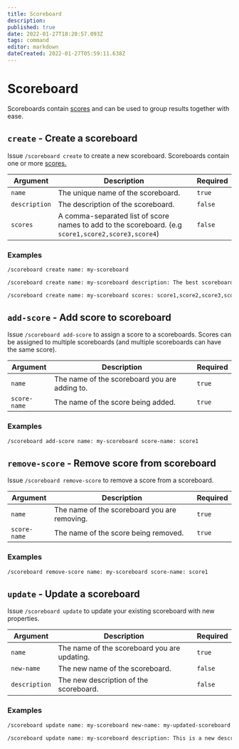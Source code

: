 ```yaml
---
title: Scoreboard
description: 
published: true
date: 2022-01-27T18:20:57.093Z
tags: command
editor: markdown
dateCreated: 2022-01-27T05:59:11.638Z
---
```


# Scoreboard

Scoreboards contain [scores](/commands/score) and can be used to group results together with ease.

## `create` - Create a scoreboard

Issue `/scoreboard create` to create a new scoreboard. Scoreboards contain one or more [scores.](/commands/score)

| Argument | Description | Required |
|----------|-------------|----------|
| `name` | The unique name of the scoreboard. | `true` |
| `description` | The description of the scoreboard. | `false` |
| `scores` | A comma-separated list of score names to add to the scoreboard. (e.g `score1,score2,score3,score4`) | `false` |

### Examples

``` bash
/scoreboard create name: my-scoreboard

/scoreboard create name: my-scoreboard description: The best scoreboard there ever was!

/scoreboard create name: my-scoreboard scores: score1,score2,score3,score4
```

## `add-score` - Add score to scoreboard

Issue `/scoreboard add-score` to assign a score to a scoreboards. Scores can be assigned to multiple scoreboards (and multiple scoreboards can have the same score).

| Argument | Description | Required |
|----------|-------------|----------|
| `name` | The name of the scoreboard you are adding to. | `true` |
| `score-name` | The name of the score being added. | `true` |

### Examples

``` bash
/scoreboard add-score name: my-scoreboard score-name: score1
```

## `remove-score` - Remove score from scoreboard

Issue `/scoreboard remove-score` to remove a score from a scoreboard.

| Argument | Description | Required |
|----------|-------------|----------|
| `name` | The name of the scoreboard you are removing. | `true` |
| `score-name` | The name of the score being removed. | `true` |

### Examples

``` bash
/scoreboard remove-score name: my-scoreboard score-name: score1
```

## `update` - Update a scoreboard

Issue `/scoreboard update` to update your existing scoreboard with new properties.

| Argument | Description | Required |
|----------|-------------|----------|
| `name` | The name of the scoreboard you are updating. | `true` |
| `new-name` | The new name of the scoreboard. | `false` |
| `description` | The new description of the scoreboard. | `false` |

### Examples

``` bash
/scoreboard update name: my-scoreboard new-name: my-updated-scoreboard

/scoreboard update name: my-scoreboard description: This is a new description!
```








































